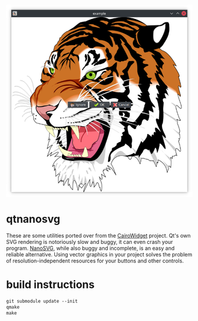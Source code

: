 ![screenshot.png](screenshot.png?raw=true)
# qtnanosvg
These are some utilities ported over from the [CairoWidget](https://github.com/user1095108/cairowidget) project. Qt's own SVG rendering is notoriously slow and buggy, it can even crash your program. [NanoSVG](https://github.com/memononen/nanosvg), while also buggy and incomplete, is an easy and reliable alternative. Using vector graphics in your project solves the problem of resolution-independent resources for your buttons and other controls.
# build instructions
    git submodule update --init
    qmake
    make
